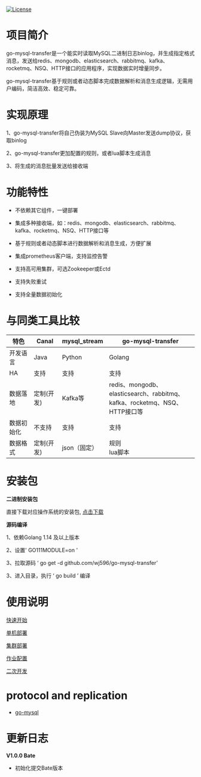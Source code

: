 [![License](https://img.shields.io/badge/license-Apache%202-4EB1BA.svg)](https://www.apache.org/licenses/LICENSE-2.0.html)

# 项目简介

go-mysql-transfer是一个能实时读取MySQL二进制日志binlog，并生成指定格式消息，发送给redis、mongodb、elasticsearch、rabbitmq、kafka、rocketmq、NSQ、HTTP接口的应用程序，实现数据实时增量同步。

go-mysql-transfer基于规则或者动态脚本完成数据解析和消息生成逻辑，无需用户编码，简洁高效、稳定可靠。

# 实现原理

1、go-mysql-transfer将自己伪装为MySQL Slave向Master发送dump协议，获取binlog

2、go-mysql-transfer更加配置的规则，或者lua脚本生成消息

3、将生成的消息批量发送给接收端


# 功能特性

- 不依赖其它组件，一键部署

- 集成多种接收端，如：redis、mongodb、elasticsearch、rabbitmq、kafka、rocketmq、NSQ、HTTP接口等

- 基于规则或者动态脚本进行数据解析和消息生成，方便扩展

- 集成prometheus客户端，支持监控告警

- 支持高可用集群，可选Zookeeper或Ectd

- 支持失败重试

- 支持全量数据初始化

# 与同类工具比较

| 特色       | Canal      | mysql_stream | go-mysql-transfer                                            |
| ---------- | ---------- | ------------ | ------------------------------------------------------------ |
| 开发语言   | Java       | Python       | Golang                                                       |
| HA         | 支持       | 支持         | 支持                                                         |
| 数据落地   | 定制(开发) | Kafka等      | redis、mongodb、elasticsearch、rabbitmq、<br />kafka、rocketmq、NSQ、HTTP接口等 |
| 数据初始化 | 不支持     | 支持         | 支持                                                         |
| 数据格式   | 定制(开发) | json（固定） | 规则<br />lua脚本     

# 安装包

**二进制安装包**

直接下载对应操作系统的安装包, [点击下载](https://github.com/wj596/gojob/releases)

**源码编译**

1、依赖Golang 1.14 及以上版本

2、设置' GO111MODULE=on '

3、拉取源码 ‘ go get -d github.com/wj596/go-mysql-transfer’

3、进入目录，执行 ‘ go build ’ 编译

# 使用说明

[快速开始](https://github.com/wj596/gojob/wiki/faststart?_blank)

[单机部署](https://github.com/wj596/gojob/wiki/standalone?_blank)

[集群部署](https://github.com/wj596/gojob/wiki/cluster?_blank)

[作业配置](https://github.com/wj596/gojob/wiki/deploy?_blank)

[二次开发](https://github.com/wj596/gojob/wiki/develop?_blank)


# protocol and replication

* [go-mysql](github.com/siddontang/go-mysql)


# 更新日志

**V1.0.0 Bate**

* 初始化提交Bate版本

